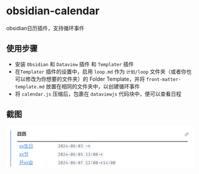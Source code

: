 # obsidian-calendar

obsidian日历插件，支持循环事件

## 使用步骤

- 安装 `Obsidian` 和 `Dataview` 插件 和 `Templater` 插件
- 在`Templater` 插件的设置中，启用 `loop.md` 作为 `计划/loop` 文件夹（或者你也可以修改为你想要的文件夹）的 Folder Template，并将 `front-matter-template.md` 放置在相同的文件夹中，以创建循环事件
- 将 `calendar.js` 压缩后，包裹在 `dataviewjs` 代码块中，便可以查看日程

## 截图

![alt text](assets/image-1.png)
